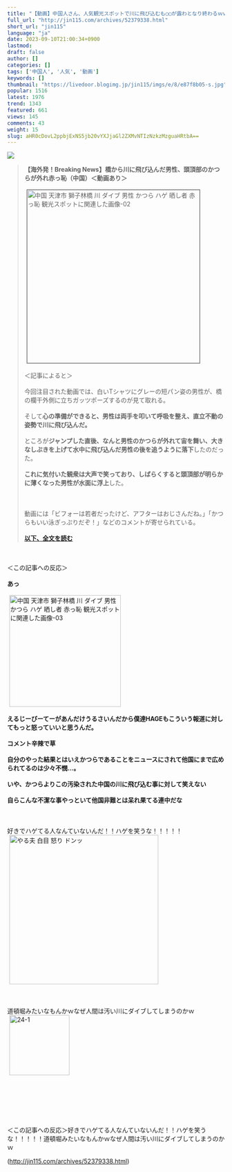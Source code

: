 ```yaml
---
title: "【動画】中国人さん、人気観光スポットで川に飛び込むも◯◯が露わとなり終わるｗｗｗｗｗｗｗ : オレ的ゲーム速報＠刃"
full_url: "http://jin115.com/archives/52379338.html"
short_url: "jin115"
language: "ja"
date: 2023-09-10T21:00:34+0900
lastmod: 
draft: false
author: []
categories: []
tags: ['中国人', '人気', '動画']
keywords: []
thumbnail: "https://livedoor.blogimg.jp/jin115/imgs/e/8/e87f8b05-s.jpg"
popular: 1516
latest: 1976
trend: 1343
featured: 661
views: 145
comments: 43
weight: 15
slug: aHR0cDovL2ppbjExNS5jb20vYXJjaGl2ZXMvNTIzNzkzMzguaHRtbA==
---
```


![](https://livedoor.blogimg.jp/jin115/imgs/e/8/e87f8b05-s.jpg)

<div><a name='more'></a> <blockquote><b>【海外発！Breaking News】橋から川に飛び込んだ男性、頭頂部のかつらが外れ赤っ恥（中国）＜動画あり＞</b><br> <br> <img src='https://livedoor.blogimg.jp/jin115/imgs/5/2/52e25e4d.png' width='400' border='1' hspace='5' class='pict' alt='中国 天津市 獅子林橋 川 ダイブ 男性 かつら ハゲ 晒し者 赤っ恥 観光スポットに関連した画像-02'><br> <br> ＜記事によると＞<br> <br> 今回注目された動画では、白いTシャツにグレーの短パン姿の男性が、橋の欄干外側に立ちガッツポーズするのが見て取れる。<br> <br> そして<b>心の準備ができると、男性は両手を叩いて呼吸を整え、直立不動の姿勢で川に飛び込んだ。</b><br> <br> ところが<b>ジャンプした直後、なんと男性のかつらが外れて宙を舞い、大きなしぶきを上げて水中に飛び込んだ男性の後を追うように落下</b>したのだった。<br> <br> <b>これに気付いた観衆は大声で笑っており、しばらくすると頭頂部が明らかに薄くなった男性が水面に浮上</b>した。<br> <br> <br> <br> 動画には「ビフォーは若者だったけど、アフターはおじさんだね。」「かつらもいい泳ぎっぷりだぞ！」などのコメントが寄せられている。<br> <br> <a href='https://japan.techinsight.jp/2023/09/ac09091358.html' target='_blank'><b>以下、全文を読む</b></a></blockquote><br> <br> ＜この記事への反応＞<br> <br> <b>あっ</b><br> <br> <img src='https://livedoor.blogimg.jp/jin115/imgs/6/f/6f5f9c8c.gif' width='258' border='0' hspace='5' class='pict' alt='中国 天津市 獅子林橋 川 ダイブ 男性 かつら ハゲ 晒し者 赤っ恥 観光スポットに関連した画像-03'><br> <br> <b>えるじーびーてーがあんだけうるさいんだから僕達HAGEもこういう報道に対してもっと怒っていいと思うんだ。</b><br> <br> <b>コメント辛辣で草</b><br> <br> <b>自分のやった結果とはいえかつらであることをニュースにされて他国にまで広められてるのは少々不憫…。</b><br> <br> <b>いや、かつらよりこの汚染された中国の川に飛び込む事に対して笑えない</b><br> <br> <b>自らこんな不潔な事やっといて他国非難とは呆れ果てる連中だな</b><br> <br> <br> <br> 好きでハゲてる人なんていないんだ！！ハゲを笑うな！！！！！<br> <img src='https://livedoor.blogimg.jp/jin115/imgs/a/1/a17cd592.gif' alt='やる夫 白目 怒り ドンッ' width='345' border='0' hspace='5' class='pict'><br> <br> <br> <br> 道頓堀みたいなもんかｗなぜ人間は汚い川にダイブしてしまうのかｗ<br> <img src='https://livedoor.blogimg.jp/jin115/imgs/3/1/3194595d.gif' alt='24-1' width='139' border='0' hspace='5' class='pict'><br> <br> <br> <br> <br> <br> <br> <p>＜この記事への反応＞好きでハゲてる人なんていないんだ！！ハゲを笑うな！！！！！道頓堀みたいなもんかｗなぜ人間は汚い川にダイブしてしまうのかｗ</p></div>

(http://jin115.com/archives/52379338.html)
